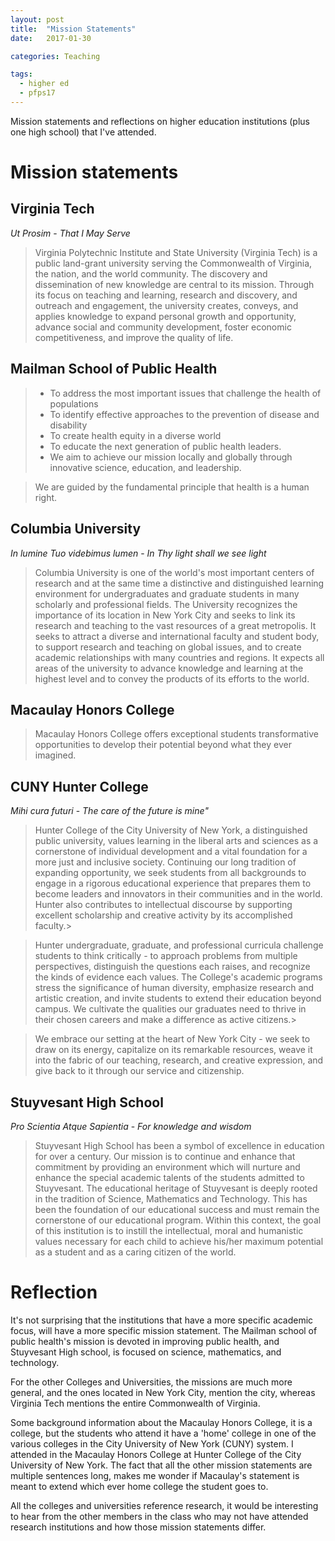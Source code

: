 ```yaml
---
layout: post
title:  "Mission Statements"
date:   2017-01-30

categories: Teaching

tags:
  - higher ed
  - pfps17
---
```


Mission statements and reflections on higher education institutions (plus one high school) that I've attended.

<!-- more -->

# Mission statements

## Virginia Tech

*Ut Prosim* - *That I May Serve*

> Virginia Polytechnic Institute and State University (Virginia Tech) is a public land-grant university serving the Commonwealth of Virginia, the nation, and the world community. The discovery and dissemination of new knowledge are central to its mission. Through its focus on teaching and learning, research and discovery, and outreach and engagement, the university creates, conveys, and applies knowledge to expand personal growth and opportunity, advance social and community development, foster economic competitiveness, and improve the quality of life.

## Mailman School of Public Health

> * To address the most important issues that challenge the health of populations
> * To identify effective approaches to the prevention of disease and disability
> * To create health equity in a diverse world
> * To educate the next generation of public health leaders.
> * We aim to achieve our mission locally and globally through innovative science, education, and leadership.

> We are guided by the fundamental principle that health is a human right.

## Columbia University

*In lumine Tuo videbimus lumen* - *In Thy light shall we see light*

> Columbia University is one of the world's most important centers of research and at the same time a distinctive and distinguished learning environment for undergraduates and graduate students in many scholarly and professional fields. The University recognizes the importance of its location in New York City and seeks to link its research and teaching to the vast resources of a great metropolis. It seeks to attract a diverse and international faculty and student body, to support research and teaching on global issues, and to create academic relationships with many countries and regions. It expects all areas of the university to advance knowledge and learning at the highest level and to convey the products of its efforts to the world.

## Macaulay Honors College

> Macaulay Honors College offers exceptional students transformative opportunities to develop their potential beyond what they ever imagined.

## CUNY Hunter College

*Mihi cura futuri* - *The care of the future is mine"*

> Hunter College of the City University of New York, a distinguished public university,
> values learning in the liberal arts and sciences as a cornerstone of individual development
> and a vital foundation for a more just and inclusive society. Continuing our long tradition
> of expanding opportunity, we seek students from all backgrounds to engage in a rigorous
> educational experience that prepares them to become leaders and innovators in their
> communities and in the world.  Hunter also contributes to intellectual discourse by
> supporting excellent scholarship and creative activity by its accomplished faculty.> 

> Hunter undergraduate, graduate, and professional curricula challenge students to think
> critically - to approach problems from multiple perspectives, distinguish the questions
> each raises, and recognize the kinds of evidence each values. The College's academic
> programs stress the significance of human diversity, emphasize research and artistic
> creation, and invite students to extend their education beyond campus. We cultivate the
> qualities our graduates need to thrive in their chosen careers and make a difference as
> active citizens.> 

> We embrace our setting at the heart of New York City - we seek to draw on its energy,
> capitalize on its remarkable resources, weave it into the fabric of our teaching, research,
> and creative expression, and give back to it through our service and citizenship.

## Stuyvesant High School

*Pro Scientia Atque Sapientia* - *For knowledge and wisdom*

> Stuyvesant High School has been a symbol of excellence in education for over a century. Our mission is to continue and enhance that commitment by providing an environment which will nurture and enhance the special academic talents of the students admitted to Stuyvesant. The educational heritage of Stuyvesant is deeply rooted in the tradition of Science, Mathematics and Technology. This has been the foundation of our educational success and must remain the cornerstone of our educational program. Within this context, the goal of this institution is to instill the intellectual, moral and humanistic values necessary for each child to achieve his/her maximum potential as a student and as a caring citizen of the world.

# Reflection

It's not surprising that the institutions that have a more specific academic focus, will have a more specific mission statement.
The Mailman school of public health's mission is devoted in improving public health, and
Stuyvesant High school, is focused on science, mathematics, and technology.

For the other Colleges and Universities, the missions are much more general,
and the ones located in New York City, mention the city, whereas Virginia Tech mentions the entire Commonwealth of Virginia.

Some background information about the Macaulay Honors College,
it is a college, but the students who attend it have a 'home' college in one of the various colleges in the City University of New York (CUNY) system.
I attended in the Macaulay Honors College at Hunter College of the City University of New York.
The fact that all the other mission statements are multiple sentences long,
makes me wonder if Macaulay's statement is meant to extend which ever home college the student goes to.

All the colleges and universities reference research,
it would be interesting to hear from the other members in the class who may not have attended research institutions and how those
mission statements differ.
